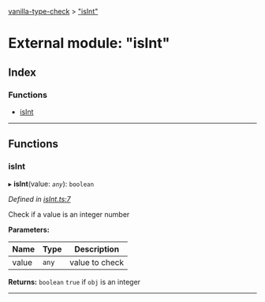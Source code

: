 [vanilla-type-check](../README.md) > ["isInt"](../modules/_isint_.md)

# External module: "isInt"

## Index

### Functions

* [isInt](_isint_.md#isint)

---

## Functions

<a id="isint"></a>

###  isInt

▸ **isInt**(value: *`any`*): `boolean`

*Defined in [isInt.ts:7](https://github.com/danikaze/npm-vanilla-type-check/blob/9e3df9d/src/isInt.ts#L7)*

Check if a value is an integer number

**Parameters:**

| Name | Type | Description |
| ------ | ------ | ------ |
| value | `any` |  value to check |

**Returns:** `boolean`
`true` if `obj` is an integer

___

